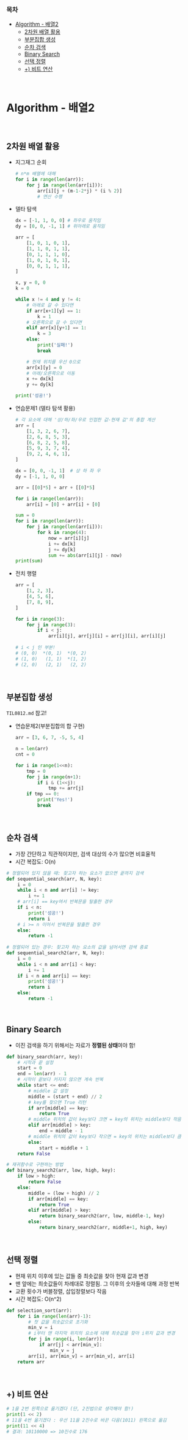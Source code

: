 ### 목차

- [Algorithm - 배열2](#algorithm---2)
  * [2차원 배열 활용](#2--)
  * [부분집합 생성](#-)
  * [순차 검색](#--1)
  * [Binary Search](#binary-search)
  * [선택 정렬](#--2)
  * [+) 비트 연산](#--)

<br>

# Algorithm - 배열2

<br>

## 2차원 배열 활용

- 지그재그 순회

  ```python
  # n*m 배열에 대해
  for i in range(len(arr)):
      for j in range(len(arr[i])):
          arr[i][j + (m-1-2*j) * (i % 2)]
          # 연산 수행
  ```

- 델타 탐색

  ```python
  dx = [-1, 1, 0, 0] # 좌우로 움직임
  dy = [0, 0, -1, 1] # 위아래로 움직임
  
  arr = [
      [1, 0, 1, 0, 1],
      [1, 1, 0, 1, 1],
      [0, 1, 1, 1, 0],
      [1, 0, 1, 0, 1],
      [0, 0, 1, 1, 1],
  ]
  
  x, y = 0, 0
  k = 0
  
  while x != 4 and y != 4:
      # 아래로 갈 수 있다면
      if arr[x+1][y] == 1:
          k = 1
      # 오른쪽으로 갈 수 있다면
      elif arr[x][y+1] == 1:
          k = 3
      else:
          print('실패!')
          break
  
      # 현재 위치를 우선 0으로
      arr[x][y] = 0
      # 아래/오른쪽으로 이동
      x += dx[k]
      y += dy[k]
  
  print('성공!')
  ```

- 연습문제1 (델타 탐색 활용)

  ```python
  # 각 요소에 대해 '상/하/좌/우로 인접한 값-현재 값'의 총합 계산
  arr = [
      [1, 3, 2, 6, 7],
      [2, 6, 8, 5, 3],
      [6, 8, 2, 5, 8],
      [5, 9, 3, 7, 4],
      [9, 2, 4, 6, 1],
  ]
  
  dx = [0, 0, -1, 1]  # 상 하 좌 우
  dy = [-1, 1, 0, 0]
  
  arr = [[0]*5] + arr + [[0]*5]
  
  for i in range(len(arr)):
      arr[i] = [0] + arr[i] + [0]
  
  sum = 0
  for i in range(len(arr)):
      for j in range(len(arr[i])):
          for k in range(4):
              now = arr[i][j]
              i += dx[k]
              j += dy[k]
              sum += abs(arr[i][j] - now)
  print(sum)
  ```

  

- 전치 행렬

  ```python
  arr = [
      [1, 2, 3],
      [4, 5, 6],
      [7, 8, 9],
  ]
  
  for i in range(3):
      for j in range(3):
          if i < j:
              arr[i][j], arr[j][i] = arr[j][i], arr[i][j]
              
  # i < j 인 부분!
  # (0, 0)  *(0, 1)  *(0, 2)
  # (1, 0)   (1, 1)  *(1, 2)
  # (2, 0)   (2, 1)   (2, 2)
  ```

<br>

## 부분집합 생성

`TIL0812.md` 참고!

- 연습문제2(부분집합의 합 구현)

  ```python
  arr = [3, 6, 7, -5, 5, 4]
  
  n = len(arr)
  cnt = 0
  
  for i in range(1<<n):
      tmp = 0
      for j in range(n+1):
          if i & (1<<j):
              tmp += arr[j]
      if tmp == 0:
          print('Yes!')
          break
  ```

<br>

## 순차 검색

- 가장 간단하고 직관적이지만, 검색 대상의 수가 많으면 비효율적
- 시간 복잡도: O(n)

```python
# 정렬되어 있지 않을 때: 찾고자 하는 요소가 없으면 끝까지 검색
def sequential_search(arr, N, key):
    i = 0
    while i < n and arr[i] != key:
        i += 1
    # arr[i] == key여서 반복문을 탈출한 경우
    if i < n:
        print('성공!')
        return i
    # i >= n 이어서 반복문을 탈출한 경우
    else:
        return -1
    
# 정렬되어 있는 경우: 찾고자 하는 요소의 값을 넘어서면 검색 종료
def sequential_search2(arr, N, key):
    i = 0
    while i < n and arr[i] < key:
        i += 1
    if i < n and arr[i] == key:
        print('성공!')
        return i
    else:
        return -1
```

<br>

## Binary Search

- 이진 검색을 하기 위해서는 자료가 **정렬된 상태**여야 함!

```python
def binary_search(arr, key):
    # 시작과 끝 설정
    start = 0
    end = len(arr) - 1
    # 시작이 끝보다 커지지 않으면 계속 반복
    while start <= end:
        # middle 값 설정
        middle = (start + end) // 2
        # key를 찾으면 True 리턴
        if arr[middle] == key:
            return True
        # middle 위치의 값이 key보다 크면 = key의 위치는 middle보다 작음
        elif arr[middle] > key:
            end = middle - 1
        # middle 위치의 값이 key보다 작으면 = key의 위치는 middle보다 큼
        else:
            start = middle + 1
    return False

# 재귀함수로 구현하는 방법
def binary_search2(arr, low, high, key):
    if low > high:
        return False
    else:
        middle = (low + high) // 2
        if arr[middle] == key:
            return True
        elif arr[middle] > key:
            return binary_search2(arr, low, middle-1, key)
        else:
            return binary_search2(arr, middle+1, high, key)
```

<br>

## 선택 정렬

- 현재 위치 이후에 있는 값들 중 최솟값을 찾아 현재 값과 변경
- 맨 앞에는 최솟값들이 차례대로 정렬됨. 그 이후의 숫자들에 대해 과정 반복
- 교환 횟수가 버블정렬, 삽입정렬보다 작음
- 시간 복잡도: O(n^2)

```python
def selection_sort(arr):
    for i in range(len(arr)-1):
        # 첫 값을 최솟값으로 초기화
        min_v = i
        # i부터 맨 마지막 위치의 요소에 대해 최솟값을 찾아 i위치 값과 변경
        for j in range(i, len(arr)):
            if arr[j] < arr[min_v]:
                min_v = j
        arr[i], arr[min_v] = arr[min_v], arr[i]
    return arr
```

<br>

## +) 비트 연산

```python
# 1을 2번 왼쪽으로 옮기겠다 (단, 2진법으로 생각해야 함!)
print(1 << 2)
# 11을 4번 옮기겠다 : 우선 11을 2진수로 바꾼 다음(1011) 왼쪽으로 옮김
print(11 << 4)
# 결과: 10110000 => 10진수로 176
```

